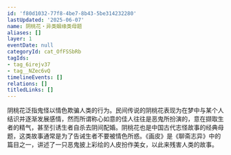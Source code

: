 ```yaml
---
id: 'f80d1032-77f8-4be7-8b43-5be314232280'
lastUpdated: '2025-06-07'
name: 阴桃花・异类姻缘类母题
aliases: []
layer: 1
eventDate: null
categoryId: cat_OfFSSbRb
tagIds:
- tag_6irejv37
- tag__NZec6vQ
timelineEvents: []
relations: []
titledLinks: []
---
```

阴桃花泛指鬼怪以情色欺骗人类的行为。民间传说的阴桃花表现为在梦中与某个人结识并逐渐发展感情，然而所谓称心如意的佳人往往是恶鬼所扮演的，意在撷取生者的精气，甚至引诱生者自杀去阴间配婚。阴桃花也是中国古代志怪故事的经典母题，这类故事通常是为了告诫生者不要被情色所惑。《画皮》是《聊斋志异》中的篇目之一，讲述了一只恶鬼披上彩绘的人皮扮作美女，以此来残害人类的故事。
